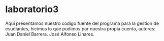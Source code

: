 # laboratorio3
Aqui presentamos nuestro codigo fuente del programa para la gestion de esudiantes,
hicimos lo que pudimos por nuestra propia cuenta,
autores:
Juan Daniel Barrera.
José Alfonso Linares.
